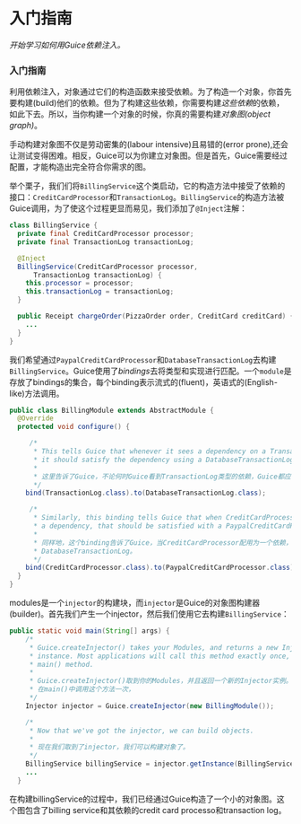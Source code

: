 #  入门指南
*开始学习如何用Guice依赖注入。*

### 入门指南
利用依赖注入，对象通过它们的构造函数来接受依赖。为了构造一个对象，你首先要构建(build)他们的依赖。但为了构建这些依赖，你需要构建*这些依赖*的依赖，如此下去。所以，当你构建一个对象的时候，你真的需要构建*对象图(object graph)*。

手动构建对象图不仅是劳动密集的(labour intensive)且易错的(error prone),还会让测试变得困难。相反，Guice可以为你建立对象图。但是首先，Guice需要经过配置，才能构造出完全符合你需求的图。

举个栗子，我们们将`BillingService`这个类启动，它的构造方法中接受了依赖的接口：`CreditCardProcessor`和`TransactionLog`。`BillingService`的构造方法被Guice调用，为了使这个过程更显而易见，我们添加了`@Inject`注解：

```java
class BillingService {
  private final CreditCardProcessor processor;
  private final TransactionLog transactionLog;

  @Inject
  BillingService(CreditCardProcessor processor, 
      TransactionLog transactionLog) {
    this.processor = processor;
    this.transactionLog = transactionLog;
  }

  public Receipt chargeOrder(PizzaOrder order, CreditCard creditCard) {
    ...
  }
}
```

我们希望通过`PaypalCreditCardProcessor`和`DatabaseTransactionLog`去构建`BillingService`。Guice使用了*bindings*去将类型和实现进行匹配。一个`module`是存放了bindings的集合，每个binding表示流式的(fluent)，英语式的(English-like)方法调用。

```java
public class BillingModule extends AbstractModule {
  @Override 
  protected void configure() {

     /*
      * This tells Guice that whenever it sees a dependency on a TransactionLog,
      * it should satisfy the dependency using a DatabaseTransactionLog.
      * 
      * 这里告诉了Guice，不论何时Guice看到TransactionLog类型的依赖，Guice都应该将依赖适配(satisfy)* 为DatabaseTransactionLog。
      */
    bind(TransactionLog.class).to(DatabaseTransactionLog.class);

     /*
      * Similarly, this binding tells Guice that when CreditCardProcessor is used in
      * a dependency, that should be satisfied with a PaypalCreditCardProcessor.
      * 
      * 同样地，这个binding告诉了Guice，当CreditCardProcessor配用为一个依赖，那么Guice应该适配为
      * DatabaseTransactionLog。
      */
    bind(CreditCardProcessor.class).to(PaypalCreditCardProcessor.class);
  }
}
```

modules是一个`injector`的构建块，而`injector`是Guice的对象图构建器(builder)。首先我们产生一个injector，然后我们使用它去构建`BillingService`：

```java
public static void main(String[] args) {
    /*
     * Guice.createInjector() takes your Modules, and returns a new Injector
     * instance. Most applications will call this method exactly once, in their
     * main() method.
     * 
     * Guice.createInjector()取到你的Modules，并且返回一个新的Injector实例。大多数应用会且仅会
     * 在main()中调用这个方法一次，
     */
    Injector injector = Guice.createInjector(new BillingModule());

    /*
     * Now that we've got the injector, we can build objects.
     *
     * 现在我们取到了injector，我们可以构建对象了。
     */
    BillingService billingService = injector.getInstance(BillingService.class);
    ...
  }
```
在构建billingService的过程中，我们已经通过Guice构造了一个小的对象图。这个图包含了billing service和其依赖的credit card processo和transaction log。